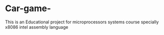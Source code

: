 # Car-game-
This is an Educational project for microprocessors systems course specially x8086 intel assembly language
